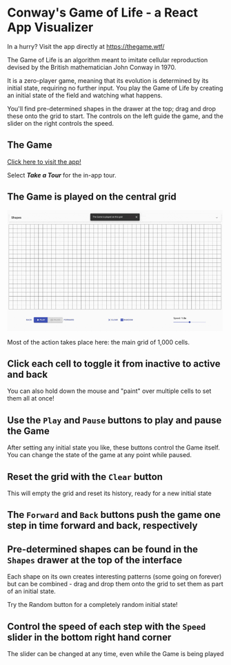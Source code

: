 # Conway's Game of Life - a React App Visualizer

In a hurry? Visit the app directly at <https://thegame.wtf/>

The Game of Life is an algorithm meant to imitate cellular reproduction devised by the British mathematician John Conway in 1970.

It is a zero-player game, meaning that its evolution is determined by its initial state, requiring no further input. You play the Game of Life by creating an initial state of the field and watching what happens.

You'll find pre-determined shapes in the drawer at the top; drag and drop these onto the grid to start. The controls on the left guide the game, and the slider on the right controls the speed.

## The Game

[Click here to visit the app!](https://thegame.wtf/)

Select **_Take a Tour_** for the in-app tour.

## The Game is played on the central grid

![tour-1-gif](images/tour-1.gif)

Most of the action takes place here: the main grid of 1,000 cells.

## Click each cell to toggle it from inactive to active and back

You can also hold down the mouse and "paint" over multiple cells to set them all at once!

## Use the `Play` and `Pause` buttons to play and pause the Game

After setting any initial state you like, these buttons control the Game itself. You can change the state of the game at any point while paused.

## Reset the grid with the `Clear` button

This will empty the grid and reset its history, ready for a new initial state

## The `Forward` and `Back` buttons push the game one step in time forward and back, respectively

## Pre-determined shapes can be found in the `Shapes` drawer at the top of the interface

Each shape on its own creates interesting patterns (some going on forever) but can be combined - drag and drop them onto the grid to set them as part of an initial state.

Try the Random button for a completely random initial state!

## Control the speed of each step with the `Speed` slider in the bottom right hand corner

The slider can be changed at any time, even while the Game is being played
